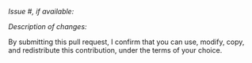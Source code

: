 
*Issue #, if available:*

*Description of changes:*


By submitting this pull request, I confirm that you can use, modify, copy, and redistribute this contribution, under the terms of your choice.
